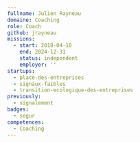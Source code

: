 ```yaml
---
fullname: Julien Rayneau
domaine: Coaching
role: Coach
github: jrayneau
missions:
  - start: 2018-04-10
    end: 2024-12-31
    status: independent
    employer: ''
startups:
  - place-des-entreprises
  - signaux-faibles
  - transition-ecologique-des-entreprises
previously:
  - signalement
badges:
  - segur
competences:
  - Coaching
---
```

